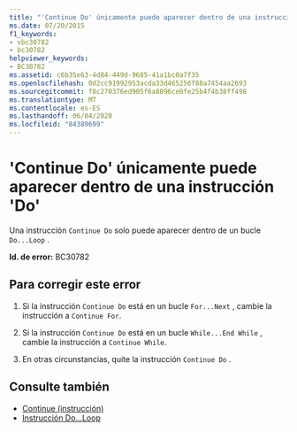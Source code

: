 ```yaml
---
title: "'Continue Do' únicamente puede aparecer dentro de una instrucción 'Do'"
ms.date: 07/20/2015
f1_keywords:
- vbc30782
- bc30782
helpviewer_keywords:
- BC30782
ms.assetid: c6b35e63-4d84-449d-9685-41a1bc0a7f35
ms.openlocfilehash: 0d2cc91992953acda33d465256f88a7454aa2693
ms.sourcegitcommit: f8c270376ed905f6a8896ce0fe25b4f4b38ff498
ms.translationtype: MT
ms.contentlocale: es-ES
ms.lasthandoff: 06/04/2020
ms.locfileid: "84389699"
---
```

# <a name="continue-do-can-only-appear-inside-a-do-statement"></a>'Continue Do' únicamente puede aparecer dentro de una instrucción 'Do'
Una instrucción `Continue Do` solo puede aparecer dentro de un bucle `Do...Loop` .  
  
 **Id. de error:** BC30782  
  
## <a name="to-correct-this-error"></a>Para corregir este error  
  
1. Si la instrucción `Continue Do` está en un bucle `For...Next` , cambie la instrucción a `Continue For`.  
  
2. Si la instrucción `Continue Do` está en un bucle `While...End While` , cambie la instrucción a `Continue While`.  
  
3. En otras circunstancias, quite la instrucción `Continue Do` .  
  
## <a name="see-also"></a>Consulte también

- [Continue (instrucción)](../language-reference/statements/continue-statement.md)
- [Instrucción Do...Loop](../language-reference/statements/do-loop-statement.md)
